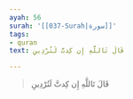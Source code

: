 ```yaml
---
ayah: 56
surah: '[[037-Surah|سورة]]'
tags:
- quran
text: قَالَ تَاللَّهِ إِن كِدتَّ لَتُرْدِينِ

---
```

> قَالَ تَاللَّهِ إِن كِدتَّ لَتُرْدِينِ
